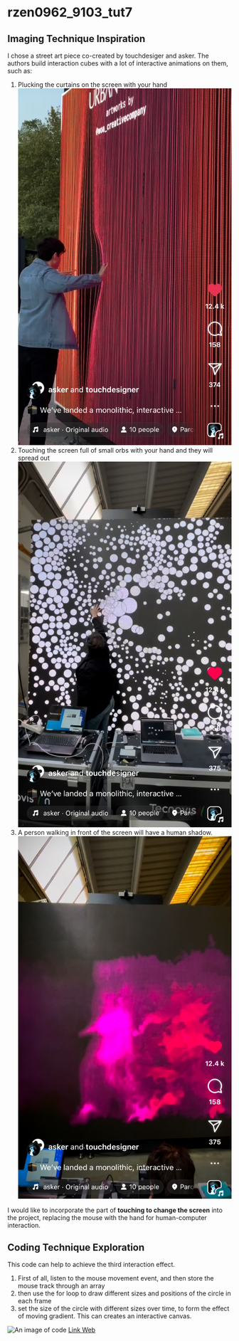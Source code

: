 # rzen0962_9103_tut7


## Imaging Technique Inspiration

I chose a street art piece co-created by touchdesiger and asker. The authors build interaction cubes with a lot of interactive animations on them, such as:
1. Plucking the curtains on the screen with your hand
![An image of curtains](readmeImages/20240502183737.jpg)
2. Touching the screen full of small orbs with your hand and they will spread out
![An image of curtains](readmeImages/20240502184259.jpg)
3. A person walking in front of the screen will have a human shadow. 
![An image of curtains](readmeImages/20240502183813.jpg)

I would like to incorporate the part of **touching to change the screen**  into the project, replacing the mouse with the hand for human-computer interaction.

## Coding Technique Exploration

This code can help to achieve the third interaction effect. 
1. First of all, listen to the mouse movement event, and then store the mouse track through an array
2. then use the for loop to draw different sizes and positions of the circle in each frame
3. set the size of the circle with different sizes over time, to form the effect of moving gradient.
This can creates an interactive canvas.

![An image of code](210907.png)
[Link Web](https://processing.org/examples/storinginput.html)

